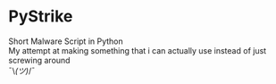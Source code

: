 # PyStrike
Short Malware Script in Python  
My attempt at making something that i can actually use instead of just screwing around  
¯\\_(ツ)_/¯
